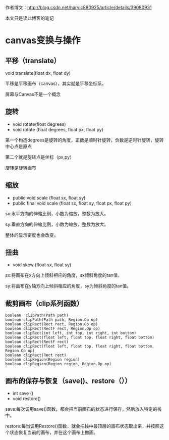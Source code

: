 作者博文：http://blog.csdn.net/harvic880925/article/details/39080931

本文只是读此博客的笔记
# canvas变换与操作
## 平移（translate）
void translate(float dx, float dy)

平移是平移画布（canvas），其实就是平移坐标系。

屏幕与Canvas不是一个概念

## 旋转
* void rotate(float degrees)
* void rotate (float degrees, float px, float py)

第一个构造degrees是旋转的角度，正数是顺时针旋转，负数是逆时针旋转，旋转中心点是原点

第二个就是旋转点是坐标（px,py）

旋转是旋转画布

## 缩放
* public void scale (float sx, float sy)
* public final void scale (float sx, float sy, float px, float py)

sx:水平方向的伸缩比例，小数为缩放，整数为放大。

sy:垂直方向的伸缩比例，小数为缩放，整数为放大。

整体的显示密度也会改变。

## 扭曲
* void skew (float sx, float sy)

sx:将画布在x方向上倾斜相应的角度，sx倾斜角度的tan值。

sy:将画布在y轴方向上倾斜相应的角度，sy为倾斜角度的tan值。

## 裁剪画布（clip系列函数）
<pre><code>boolean	clipPath(Path path)
boolean	clipPath(Path path, Region.Op op)
boolean	clipRect(Rect rect, Region.Op op)
boolean	clipRect(RectF rect, Region.Op op)
boolean	clipRect(int left, int top, int right, int bottom)
boolean	clipRect(float left, float top, float right, float bottom)
boolean	clipRect(RectF rect)
boolean	clipRect(float left, float top, float right, float bottom, Region.Op op)
boolean	clipRect(Rect rect)
boolean	clipRegion(Region region)
boolean	clipRegion(Region region, Region.Op op)
</code></pre>
## 画布的保存与恢复（save()、restore（））
* int save ()
* void restore()

save:每次调用save()函数，都会把当前画布的状态进行保存，然后放入特定的栈中。

restore:每当调用Restore()函数，就会把栈中最顶层的画布状态取出来，并按照这个状态恢复当前的画布，并在这个画布上做画。